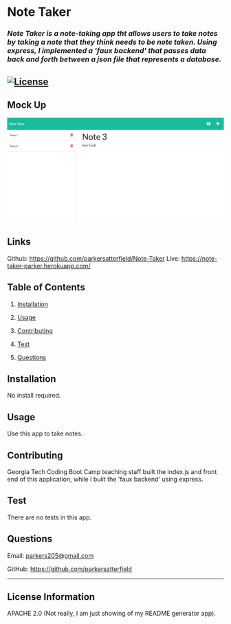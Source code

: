 # **Note Taker**

### *Note Taker is a note-taking app tht allows users to take notes by taking a note that they think needs to be note taken. Using express, I implemented a 'faux backend' that passes data back and forth between a json file that represents a database.* 

## [![License](https://img.shields.io/badge/License-Apache%202.0-blue.svg)](https://opensource.org/licenses/Apache-2.0) 

## Mock Up
![Mock Up](./public/assets/images/mock.png) 

## Links
Github: https://github.com/parkersatterfield/Note-Taker
Live: https://note-taker-parker.herokuapp.com/ 

## Table of Contents 

1. [Installation](#installation)

2. [Usage](#usage)

3. [Contributing](#contributing)

4. [Test](#test)

5. [Questions](#questions)

## Installation 

No install required.
## Usage 

Use this app to take notes. 

## Contributing 

Georgia Tech Coding Boot Camp teaching staff built the index.js and front end of this application, while I built the 'faux backend' using express. 

## Test 

There are no tests in this app.

## Questions 

Email: parkers205@gmail.com 

GitHub: https://github.com/parkersatterfield 

---

## License Information 
APACHE 2.0 (Not really, I am just showing of my README generator app).

            